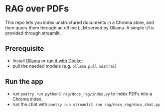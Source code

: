 
# RAG over PDFs

This repo lets you index unstructured documents in a Chroma store, and then query them through an offline LLM served by Ollama. A simple UI is provided through streamlit.

## Prerequisite
- Install [Ollama](https://ollama.ai) or [run it with Docker](https://hub.docker.com/r/ollama/ollama)
- pull the needed models (e.g. `ollama pull mistral`)

## Run the app
- run `poetry run python3 rag/docs_rag/index.py` to index PDFs into a Chroma index.
- run the chat with `poetry run streamlit run rag/docs_rag/docs_chat.py`

